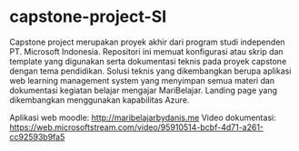 # capstone-project-SI
 Capstone project merupakan proyek akhir dari program studi independen PT. Microsoft Indonesia. Repositori ini memuat konfigurasi atau skrip dan template yang digunakan serta dokumentasi teknis pada proyek capstone dengan tema pendidikan. Solusi teknis yang dikembangkan berupa aplikasi web learning management system yang menyimpan semua materi dan dokumentasi kegiatan belajar mengajar MariBelajar. Landing page yang dikembangkan menggunakan kapabilitas Azure.

Aplikasi web moodle: http://maribelajarbydanis.me
Video dokumentasi: https://web.microsoftstream.com/video/95910514-bcbf-4d71-a261-cc92593b9fa5
